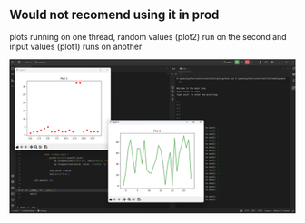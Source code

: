 ## Would not recomend using it in prod

plots running on one thread,
random values (plot2) run on the second
and input values (plot1) runs on another

![image](https://github.com/wikipop/multithreaded-ploting-plt/blob/main/images/img.png)
